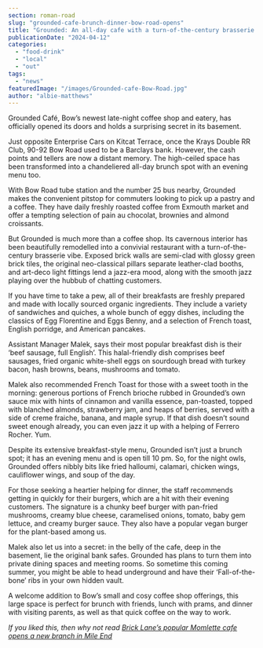 ```yaml
---
section: roman-road
slug: "grounded-cafe-brunch-dinner-bow-road-opens"
title: "Grounded: An all-day cafe with a turn-of-the-century brasserie vibe on Bow Road"
publicationDate: "2024-04-12"
categories: 
  - "food-drink"
  - "local"
  - "out"
tags: 
  - "news"
featuredImage: "/images/Grounded-cafe-Bow-Road.jpg"
author: "albie-matthews"
---
```


Grounded Café, Bow’s newest late-night coffee shop and eatery, has officially opened its doors and holds a surprising secret in its basement.

Just opposite Enterprise Cars on Kitcat Terrace, once the Krays Double RR Club, 90-92 Bow Road used to be a Barclays bank. However, the cash points and tellers are now a distant memory. The high-ceiled space has been transformed into a chandeliered all-day brunch spot with an evening menu too. 

With Bow Road tube station and the number 25 bus nearby, Grounded makes the convenient pitstop for commuters looking to pick up a pastry and a coffee. They have daily freshly roasted coffee from Exmouth market and offer a tempting selection of pain au chocolat, brownies and almond croissants. 

But Grounded is much more than a coffee shop. Its cavernous interior has been beautifully remodelled into a convivial restaurant with a turn-of-the-century brasserie vibe. Exposed brick walls are semi-clad with glossy green brick tiles, the original neo-classical pillars separate leather-clad booths, and art-deco light fittings lend a jazz-era mood, along with the smooth jazz playing over the hubbub of chatting customers.

If you have time to take a pew, all of their breakfasts are freshly prepared and made with locally sourced organic ingredients. They include a variety of sandwiches and quiches, a whole bunch of eggy dishes, including the classics of Egg Florentine and Eggs Benny, and a selection of French toast, English porridge, and American pancakes.

Assistant Manager Malek, says their most popular breakfast dish is their ‘beef sausage, full English’. This halal-friendly dish comprises beef sausages, fried organic white-shell eggs on sourdough bread with turkey bacon, hash browns, beans, mushrooms and tomato. 

Malek also recommended French Toast for those with a sweet tooth in the morning: generous portions of French brioche rubbed in Grounded’s own sauce mix with hints of cinnamon and vanilla essence, pan-toasted, topped with blanched almonds, strawberry jam, and heaps of berries, served with a side of creme fraiche, banana, and maple syrup. If that dish doesn’t sound sweet enough already, you can even jazz it up with a helping of Ferrero Rocher. Yum.

Despite its extensive breakfast-style menu, Grounded isn’t just a brunch spot; it has an evening menu and is open till 10 pm. So, for the night owls, Grounded offers nibbly bits like fried halloumi, calamari, chicken wings, cauliflower wings, and soup of the day. 

For those seeking a heartier helping for dinner, the staff recommends getting in quickly for their burgers, which are a hit with their evening customers. The signature is a chunky beef burger with pan-fried mushrooms, creamy blue cheese, caramelised onions, tomato, baby gem lettuce, and creamy burger sauce. They also have a popular vegan burger for the plant-based among us.

Malek also let us into a secret: in the belly of the cafe, deep in the basement, lie the original bank safes. Grounded has plans to turn them into private dining spaces and meeting rooms. So sometime this coming summer, you might be able to head underground and have their ‘Fall-of-the-bone’ ribs in your own hidden vault.

A welcome addition to Bow’s small and cosy coffee shop offerings, this large space is perfect for brunch with friends, lunch with prams, and dinner with visiting parents, as well as that quick coffee on the way to work.

_If you liked this, then why not read_ _[Brick Lane’s popular Momlette cafe opens a new branch in Mile End](https://romanroadlondon.com/momlette-cafe-mile-end-opens/)_



